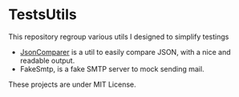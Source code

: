 # TestsUtils

This repository regroup various utils I designed to simplify testings

- [JsonComparer](Socolin.TestUtils.JsonComparer) is a util to easily compare JSON, with a nice and readable output.
- FakeSmtp, is a fake SMTP server to mock sending mail.

These projects are under MIT License.
